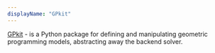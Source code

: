 ```yaml
---
displayName: "GPkit"
---
```


[GPkit](https://github.com/convexengineering/gpkit) - is a Python package for defining and manipulating geometric programming models, abstracting away the backend solver.